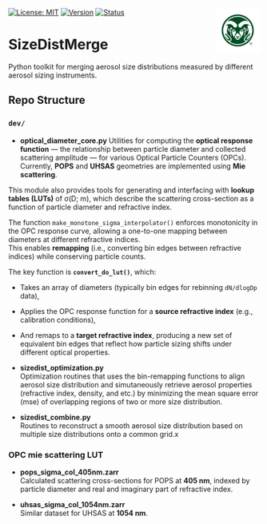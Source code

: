 <!-- Top banner + right-aligned CSU logo (same pattern as your TAMU example) -->
<a href="https://www.atmos.colostate.edu/" target="_blank"> <img src="assets/CSU-Rams-Head-Symbol-357.jpg" align="right" height="90" alt="Colorado State University Atmospheric Science"> </a>

[![License: MIT](https://img.shields.io/badge/License-MIT-yellow.svg)](https://opensource.org/licenses/MIT)
[![Version](https://img.shields.io/badge/python-3.13-blue.svg)](https://www.python.org/downloads/release/python-3137/)
[![Status](https://img.shields.io/badge/status-in%20development-orange.svg)]()

# SizeDistMerge
Python toolkit for merging aerosol size distributions measured by different aerosol sizing instruments.

## Repo Structure

### `dev/`

- **optical_diameter_core.py**
Utilities for computing the **optical response function** — the relationship between particle diameter and collected scattering amplitude — for various Optical Particle Counters (OPCs).  
Currently, **POPS** and **UHSAS** geometries are implemented using **Mie scattering**.

This module also provides tools for generating and interfacing with **lookup tables (LUTs)** of σ(D; m), which describe the scattering cross-section as a function of particle diameter and refractive index.  

The function `make_monotone_sigma_interpolator()` enforces monotonicity in the OPC response curve, allowing a one-to-one mapping between diameters at different refractive indices.  
This enables **remapping** (i.e., converting bin edges between refractive indices) while conserving particle counts.

The key function is **`convert_do_lut()`**, which:
- Takes an array of diameters (typically bin edges for rebinning `dN/dlogDp` data),
- Applies the OPC response function for a **source refractive index** (e.g., calibration conditions),
- And remaps to a **target refractive index**, producing a new set of equivalent bin edges that reflect how particle sizing shifts under different optical properties.

- **sizedist_optimization.py**  
Optimization routines that uses the bin-remapping functions to align aerosol size distribution and simutaneously retrieve aerosol properties (refractive index, density, and etc.) by minimizing the mean square error (mse) of overlapping regions of two or more size distribution.

- **sizedist_combine.py**  
Routines to reconstruct a smooth aerosol size distribution based on multiple size distributions onto a common grid.x

### OPC mie scattering LUT

- **pops_sigma_col_405nm.zarr**  
Calculated scattering cross-sections for POPS at **405 nm**, indexed by particle diameter and real and imaginary part of refractive index.

- **uhsas_sigma_col_1054nm.zarr**  
Similar dataset for UHSAS at **1054 nm**.

